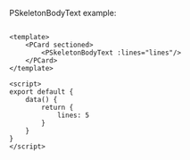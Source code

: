 PSkeletonBodyText example:

```vue

<template>
    <PCard sectioned>
        <PSkeletonBodyText :lines="lines"/>
    </PCard>
</template>

<script>
export default {
    data() {
        return {
            lines: 5    
        } 
    }
}
</script>
```